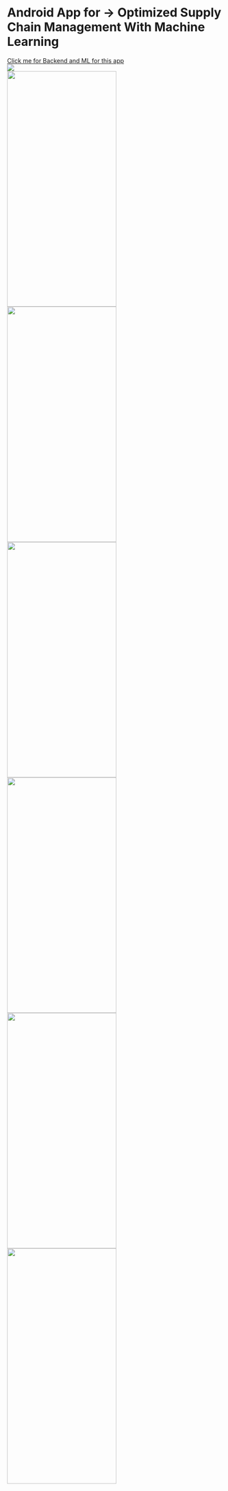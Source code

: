 <h1> Android App for -> Optimized Supply Chain Management  With Machine Learning </h1>
<a href="https://github.com/chaitanya0802/SupplySyncBackend">Click me for Backend and ML for this app</a> 
</br>
<img src="https://github.com/user-attachments/assets/1e5cc073-792b-438f-8176-f6b298975c6e">
</br>
<img src="https://github.com/user-attachments/assets/6eb95eb3-aeca-41bf-887a-7c018a031187" width="255" height="550">
<img src="https://github.com/user-attachments/assets/5e57fd14-f0cb-46f7-93ce-74eb915a0bc5" width="255" height="550">
</br>
<img src="https://github.com/user-attachments/assets/64857d08-63e6-4e3f-8191-cf20ea2a5915" width="255" height="550">
<img src="https://github.com/user-attachments/assets/a7c432c5-5ded-4219-b562-f37c8ab783a0" width="255" height="550">
<img src="https://github.com/user-attachments/assets/f50935e9-dc06-460f-ae87-d56990697dbf" width="255" height="550">
<img src="https://github.com/user-attachments/assets/b776f5bc-e506-4497-abfc-2ae77d54818e" width="255" height="550">
